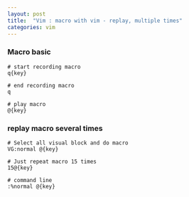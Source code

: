 ```yaml
---
layout: post
title:  "Vim : macro with vim - replay, multiple times"
categories: vim
---
```



### Macro basic

```
# start recording macro
q{key}

# end recording macro
q

# play macro
@{key}
```

### replay macro several times 

```
# Select all visual block and do macro
VG:normal @{key}

# Just repeat macro 15 times
15@{key}

# command line
:%normal @{key}
```


